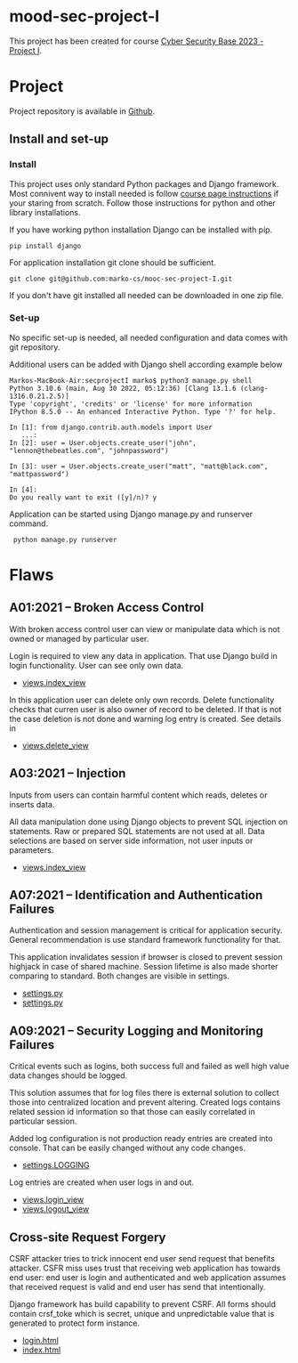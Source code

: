 # mood-sec-project-I

This project has been created for course [Cyber Security Base 2023 - Project I](https://cybersecuritybase.mooc.fi/module-3.1). 

# Project

Project repository is available in [Github](https://github.com/marko-cs/mood-sec-project-I). 

## Install and set-up

### Install

This project uses only standard Python packages and Django framework. Most connivent way to install needed is follow [course page instructions](https://cybersecuritybase.mooc.fi/installation-guide) if your staring from scratch. Follow those instructions for python and other library installations. 

If you have working python installation Django can be installed with pip.
```
pip install django
```

For application installation git clone should be sufficient.
```
git clone git@github.com:marko-cs/mooc-sec-project-I.git
```

If you don't have git installed all needed can be downloaded in one zip file. 

### Set-up

No specific set-up is needed, all needed configuration and data comes with git repository. 

Additional users can be added with Django shell according example below 

```
Markos-MacBook-Air:secprojectI marko$ python3 manage.py shell
Python 3.10.6 (main, Aug 30 2022, 05:12:36) [Clang 13.1.6 (clang-1316.0.21.2.5)]
Type 'copyright', 'credits' or 'license' for more information
IPython 8.5.0 -- An enhanced Interactive Python. Type '?' for help.

In [1]: from django.contrib.auth.models import User
   ...: 
In [2]: user = User.objects.create_user("john", "lennon@thebeatles.com", "johnpassword")

In [3]: user = User.objects.create_user("matt", "matt@black.com", "mattpassword")

In [4]:                                                                                                                            
Do you really want to exit ([y]/n)? y
```

Application can be started using Django manage.py and runserver command.
```
 python manage.py runserver
```

# Flaws
## A01:2021 – Broken Access Control

With broken access control user can view or manipulate data which is not owned or managed by particular user.

Login is required to view any data in application. That use Django build in login functionality. User can see only own data.
- [views.index_view](https://github.com/marko-cs/mooc-sec-project-I/blob/main/secprojectI/flawsapp/views.py#L16)

In this application user can delete only own records. Delete functionality checks that curren user is also owner of record to be deleted. If that is not the case deletion is not done and warning log entry is created. See details in 
- [views.delete_view](https://github.com/marko-cs/mooc-sec-project-I/blob/main/secprojectI/flawsapp/views.py#L37) 

## A03:2021 – Injection

Inputs from users can contain harmful content which reads, deletes or inserts data.  

All data manipulation done using Django objects to prevent SQL injection on statements. Raw or prepared SQL statements are not used at all. Data selections are based on server side information, not user inputs or parameters. 
- [views.index_view](https://github.com/marko-cs/mooc-sec-project-I/blob/main/secprojectI/flawsapp/views.py#L16) 

## A07:2021 – Identification and Authentication Failures

Authentication and session management is critical for application security. General recommendation is use standard framework functionality for that. 

This application invalidates session if browser is closed to prevent session highjack in case of shared machine. Session lifetime is also made shorter comparing to standard. Both changes are visible in settings.
- [settings.py](https://github.com/marko-cs/mooc-sec-project-I/blob/main/secprojectI/secprojectI/settings.py#L153)
- [settings.py](https://github.com/marko-cs/mooc-sec-project-I/blob/main/secprojectI/secprojectI/settings.py#L156)


## A09:2021 – Security Logging and Monitoring Failures

Critical events such as logins, both success full and failed as well high value data changes should be logged. 

This solution assumes that for log files there is external solution to collect those into centralized location and prevent altering. Created logs contains related session id information so that those can easily correlated in particular session.  

Added log configuration is not production ready entries are created into console. That can be easily changed without any code changes. 
- [settings.LOGGING](https://github.com/marko-cs/mooc-sec-project-I/blob/main/secprojectI/secprojectI/settings.py#L127)

Log entries are created when user logs in and out. 
- [views.login_view](https://github.com/marko-cs/mooc-sec-project-I/blob/main/secprojectI/flawsapp/views.py#L49)
- [views.logout_view](https://github.com/marko-cs/mooc-sec-project-I/blob/main/secprojectI/flawsapp/views.py#L68)

## Cross-site Request Forgery

CSRF attacker tries to trick innocent end user send request that benefits attacker. CSFR miss uses trust that receiving web application has towards end user: end user is login and authenticated and web application assumes that received request is valid and end user has send that intentionally. 

Django framework has build capability to prevent CSRF. All forms should contain crsf_toke which is secret, unique and unpredictable value that is generated to protect form instance. 
- [login.html](https://github.com/marko-cs/mooc-sec-project-I/blob/main/secprojectI/flawsapp/templates/flawsapp/login.html#L10)
- [index.html](https://github.com/marko-cs/mooc-sec-project-I/blob/main/secprojectI/flawsapp/templates/flawsapp/index.html#L34)   
